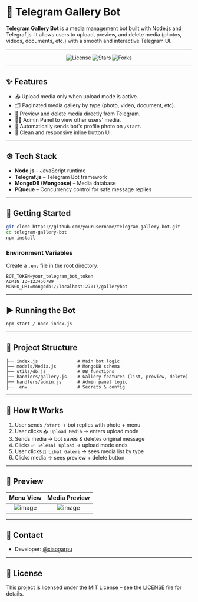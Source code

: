 # 🚀 Telegram Gallery Bot

**Telegram Gallery Bot** is a media management bot built with Node.js and Telegraf.js. It allows users to upload, preview, and delete media (photos, videos, documents, etc.) with a smooth and interactive Telegram UI.

---

<p align="center">
  <img src="https://img.shields.io/github/license/MbotixTech/telegram-gallery-bot?style=flat-square" alt="License">
  <img src="https://img.shields.io/github/stars/MbotixTech/telegram-gallery-bot?style=flat-square" alt="Stars">
  <img src="https://img.shields.io/github/forks/MbotixTech/telegram-gallery-bot?style=flat-square" alt="Forks">
</p>

---

## ✨ Features

* 📤 Upload media only when upload mode is active.
* 🗂 Paginated media gallery by type (photo, video, document, etc).
* 🔎 Preview and delete media directly from Telegram.
* 🧑‍💻 Admin Panel to view other users' media.
* 📸 Automatically sends bot's profile photo on `/start`.
* 💬 Clean and responsive inline button UI.

---

## ⚙️ Tech Stack

* **Node.js** – JavaScript runtime
* **Telegraf.js** – Telegram Bot framework
* **MongoDB (Mongoose)** – Media database
* **PQueue** – Concurrency control for safe message replies

---

## 🚀 Getting Started

```bash
git clone https://github.com/yourusername/telegram-gallery-bot.git
cd telegram-gallery-bot
npm install
```

### Environment Variables

Create a `.env` file in the root directory:

```env
BOT_TOKEN=your_telegram_bot_token
ADMIN_ID=123456789
MONGO_URI=mongodb://localhost:27017/gallerybot
```

---

## ▶️ Running the Bot

```bash
npm start / node index.js
```

---

## 🧪 Project Structure

```
├── index.js               # Main bot logic
├── models/Media.js        # MongoDB schema
├── utils/db.js            # DB functions
├── handlers/gallery.js    # Gallery features (list, preview, delete)
├── handlers/admin.js      # Admin panel logic
├── .env                   # Secrets & config
```

---

## 🧠 How It Works

1. User sends `/start` → bot replies with photo + menu
2. User clicks `📤 Upload Media` → enters upload mode
3. Sends media → bot saves & deletes original message
4. Clicks `✅ Selesai Upload` → upload mode ends
5. User clicks `📁 Lihat Galeri` → sees media list by type
6. Clicks media → sees preview + delete button

---

## 📸 Preview

|                  Menu View                  |                  Media Preview                 |
| :-----------------------------------------: | :--------------------------------------------: |
| ![image](https://github.com/user-attachments/assets/7ef3f82e-f783-4b0e-85cc-1d2a63e150f1) | ![image](https://github.com/user-attachments/assets/4e21bea3-2435-47b2-9a7e-10838a0af2d3) |



---

## 💬 Contact

* Developer: [@xiaogarpu](https://t.me/xiaogarpu)

---

## 📄 License

This project is licensed under the MIT License – see the [LICENSE](LICENSE) file for details.
